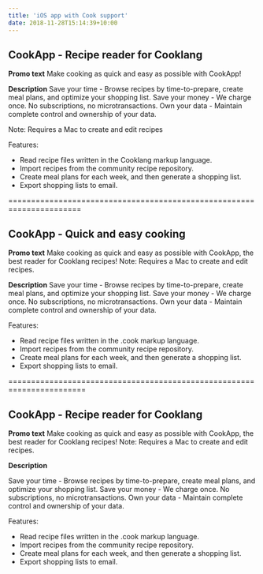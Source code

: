 ```yaml
---
title: 'iOS app with Cook support'
date: 2018-11-28T15:14:39+10:00
---
```


## CookApp - Recipe reader for Cooklang

**Promo text**
Make cooking as quick and easy as possible with CookApp!

**Description**
Save your time - Browse recipes by time-to-prepare, create meal plans, and optimize your shopping list.
Save your money - We charge once. No subscriptions, no microtransactions.
Own your data - Maintain complete control and ownership of your data.

Note: Requires a Mac to create and edit recipes

Features:
- Read recipe files written in the Cooklang markup language.
- Import recipes from the community recipe repository.
- Create meal plans for each week, and then generate a shopping list.
- Export shopping lists to email.

======================================================================

## CookApp - Quick and easy cooking

**Promo text**
Make cooking as quick and easy as possible with CookApp, the best reader for Cooklang recipes!
Note: Requires a Mac to create and edit recipes.

**Description**
Save your time - Browse recipes by time-to-prepare, create meal plans, and optimize your shopping list.
Save your money - We charge once. No subscriptions, no microtransactions.
Own your data - Maintain complete control and ownership of your data.

Features:
- Read recipe files written in the .cook markup language.
- Import recipes from the community recipe repository.
- Create meal plans for each week, and then generate a shopping list.
- Export shopping lists to email.

=======================================================================
## CookApp - Recipe reader for Cooklang

**Promo text**
Make cooking as quick and easy as possible with CookApp, the best reader for Cooklang recipes!
Note: Requires a Mac to create and edit recipes.

**Description**

Save your time - Browse recipes by time-to-prepare, create meal plans, and optimize your shopping list.
Save your money - We charge once. No subscriptions, no microtransactions.
Own your data - Maintain complete control and ownership of your data.

Features:
- Read recipe files written in the .cook markup language.
- Import recipes from the community recipe repository.
- Create meal plans for each week, and then generate a shopping list.
- Export shopping lists to email.
